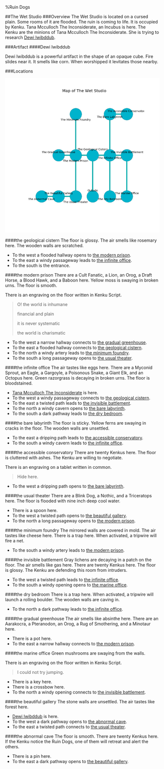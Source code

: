 %Ruin Dogs

##The Wet Studio
###Overview
The Wet Studio is located on a cursed plain. Some rooms of it are flooded. The ruin is coming to life. It is occupied by Kenku. <a name="Tana-Mcculloch-The-Inconsiderate"></a>Tana Mcculloch The Inconsiderate, an Incubus is here. The Kenku are the minions of Tana Mcculloch The Inconsiderate. She  is trying to research [Dewi Iwibddub](#Dewi-Iwibddub). 



###Artifact
####<a name="Dewi-Iwibddub"></a>Dewi Iwibddub


Dewi Iwibddub is a powerful artifact in the shape of an opaque cube. Fire slides near it. It smells like corn. When worshipped it levitates those nearby. 





###Locations


![](../v2/images/The-Wet-Studio.png)

####<a name="the-geological-cistern"></a>the geological cistern
The floor is glossy. The air smells like rosemary here. The wooden walls are scratched. 



* To the west a flooded hallway opens to [the modern prison](#the-modern-prison).
* To the east a windy passageway leads to [the infinite office](#the-infinite-office).
* To the south is the entrance.


####<a name="the-modern-prison"></a>the modern prison
There are a Cult Fanatic, a Lion, an Orog, a Draft Horse, a Blood Hawk, and a Baboon here. Yellow moss is swaying in broken urns. The floor is smooth. 

There is an engraving on the floor written in Kenku Script. 

> O! the world is inhumane
>
> financial and plain
>
> it is never systematic
>
> the world is charismatic
>


* To the west a narrow hallway connects to [the gradual greenhouse](#the-gradual-greenhouse).
* To the east a flooded hallway connects to [the geological cistern](#the-geological-cistern).
* To the north a windy artery leads to [the minimum foundry](#the-minimum-foundry).
* To the south a long passageway opens to [the usual theater](#the-usual-theater).


####<a name="the-infinite-office"></a>the infinite office
The air tastes like eggs here. There are a Myconid Sprout, an Eagle, a Gargoyle, a Poisonous Snake, a Giant Elk, and an Octopus here. Green razorgrass is decaying in broken urns. The floor is bloodstained. 



* [Tana Mcculloch The Inconsiderate](#Tana-Mcculloch-The-Inconsiderate) is here.
* To the west a windy passageway connects to [the geological cistern](#the-geological-cistern).
* To the east a twisted path leads to [the invisible battlement](#the-invisible-battlement).
* To the north a windy cavern opens to [the bare labyrinth](#the-bare-labyrinth).
* To the south a dark pathway leads to [the dry bedroom](#the-dry-bedroom).


####<a name="the-bare-labyrinth"></a>the bare labyrinth
The floor is sticky. Yellow ferns are swaying in cracks in the floor. The wooden walls are unsettled. 



* To the east a dripping path leads to [the accessible conservatory](#the-accessible-conservatory).
* To the south a windy cavern leads to [the infinite office](#the-infinite-office).


####<a name="the-accessible-conservatory"></a>the accessible conservatory
There are twenty Kenkus here. The floor is cluttered with ashes. The Kenku are willing to negotiate. 

There is an engraving on a tablet written in common. 

> Hide here.
>


* To the west a dripping path opens to [the bare labyrinth](#the-bare-labyrinth).


####<a name="the-usual-theater"></a>the usual theater
There are a Blink Dog, a Nothic, and a Triceratops here. The floor is flooded with nine inch deep cool water. 



* There is a spoon here.
* To the west a twisted path opens to [the beautiful gallery](#the-beautiful-gallery).
* To the north a long passageway opens to [the modern prison](#the-modern-prison).


####<a name="the-minimum-foundry"></a>the minimum foundry
The mirrored walls are covered in mold. The air tastes like cheese here. There is a trap here. When activated, a tripwire will fire a net. 



* To the south a windy artery leads to [the modern prison](#the-modern-prison).


####<a name="the-invisible-battlement"></a>the invisible battlement
Gray lichens are decaying in a patch on the floor. The air smells like gas here. There are twenty Kenkus here. The floor is glossy. The Kenku are defending this room from intruders. 



* To the west a twisted path leads to [the infinite office](#the-infinite-office).
* To the south a windy opening opens to [the marine office](#the-marine-office).


####<a name="the-dry-bedroom"></a>the dry bedroom
There is a trap here. When activated, a tripwire will launch a rolling boulder. The wooden walls are caving in. 



* To the north a dark pathway leads to [the infinite office](#the-infinite-office).


####<a name="the-gradual-greenhouse"></a>the gradual greenhouse
The air smells like absinthe here. There are an Aarakocra, a Pteranodon, an Orog, a Rug of Smothering, and a Minotaur here. 



* There is a pot here.
* To the east a narrow hallway connects to [the modern prison](#the-modern-prison).


####<a name="the-marine-office"></a>the marine office
Green mushrooms are swaying from the walls. 

There is an engraving on the floor written in Kenku Script. 

> I could not try jumping.
>


* There is a key here.
* There is a crossbow here.
* To the north a windy opening connects to [the invisible battlement](#the-invisible-battlement).


####<a name="the-beautiful-gallery"></a>the beautiful gallery
The stone walls are unsettled. The air tastes like forest here. 



* [Dewi Iwibddub](#Dewi-Iwibddub) is here.
* To the west a dark pathway opens to [the abnormal cave](#the-abnormal-cave).
* To the east a twisted path connects to [the usual theater](#the-usual-theater).


####<a name="the-abnormal-cave"></a>the abnormal cave
The floor is smooth. There are twenty Kenkus here. If the Kenku notice the Ruin Dogs, one of them will retreat and alert the others. 



* There is a pin here.
* To the east a dark pathway opens to [the beautiful gallery](#the-beautiful-gallery).


